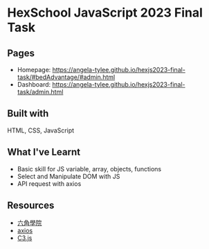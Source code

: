 # HexSchool JavaScript 2023 Final Task

## Pages
- Homepage: https://angela-tylee.github.io/hexjs2023-final-task/#bedAdvantage/#admin.html
- Dashboard: https://angela-tylee.github.io/hexjs2023-final-task/admin.html

## Built with
HTML, CSS, JavaScript

## What I've Learnt
- Basic skill for JS variable, array, objects, functions
- Select and Manipulate DOM with JS
- API request with axios

## Resources
- [六角學院](https://www.hexschool.com)
- [axios](https://www.google.com/url?sa=t&rct=j&q=&esrc=s&source=web&cd=&ved=2ahUKEwjemOXU7ISDAxVsh1YBHdd6BAAQFnoECBMQAQ&url=https%3A%2F%2Fgithub.com%2Faxios%2Faxios&usg=AOvVaw266wVW3XPRY46nOw2ULXdh&opi=89978449)
- [C3.js](https://c3js.org)
